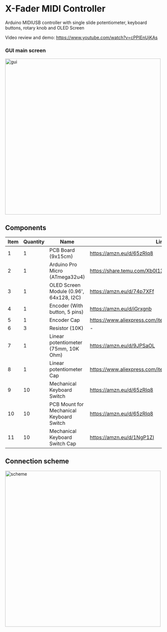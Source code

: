 # X-Fader MIDI Controller
Arduino MIDIUSB controller with single slide potentiometer, keyboard buttons, rotary knob and OLED Screen

Video review and demo: https://www.youtube.com/watch?v=cPPIEnUjKAs

### GUI main screen
<img width="500" alt="gui" src="https://github.com/MikitaLisavets/midi-crossfader-controller/assets/1909810/c7f8911e-d3f8-4e45-b6d2-6913d26e1756">

## Components
| Item | Quantity | Name | Link |
|---|---|---|---|
| 1  | 1  | PCB Board (9x15cm) | https://amzn.eu/d/65zRIq8 |
| 2  | 1  | Arduino Pro Micro (ATmega32u4) | https://share.temu.com/Xb0I135KOMA |
| 3  | 1  | OLED Screen Module (0.96', 64x128, I2C) | https://amzn.eu/d/74p7XFf |
| 4  | 1  | Encoder (With button, 5 pins) | https://amzn.eu/d/iGrxgnb |
| 5  | 1  | Encoder Cap | https://www.aliexpress.com/item/1005004593015965.html |
| 6  | 3  | Resistor (10K) | - |
| 7  | 1  | Linear potentiometer (75mm, 10K Ohm) | https://amzn.eu/d/9JPSaOL |
| 8  | 1  | Linear potentiometer Cap | https://www.aliexpress.com/item/4000540989501.html |
| 9  | 10 | Mechanical Keyboard Switch | https://amzn.eu/d/65zRIq8 |
| 10 | 10 | PCB Mount for Mechanical Keyboard Switch | https://amzn.eu/d/65zRIq8 |
| 11 | 10 | Mechanical Keyboard Switch Cap | https://amzn.eu/d/1NgP1ZI |

## Connection scheme
<img width="500" alt="scheme" src="https://github.com/MikitaLisavets/midi-crossfader-controller/assets/1909810/f6b4646d-f8fe-45ab-aadf-e6163cee033b">
